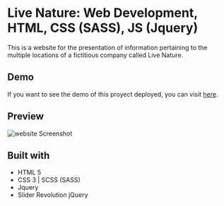 # Live Nature: Web Development, HTML, CSS (SASS), JS (Jquery)

This is a website for the presentation of information pertaining to the multiple locations of a fictitious company called Live Nature.

## Demo
If you want to see the demo of this proyect deployed, you can visit [here](https://santiagosg.github.io/Live-Nature/).

## Preview

![website Screenshot](https://github.com/santiagosg/Live-Nature/blob/main/img/card-LiveNature-w570.jpg)  

## Built with

* HTML 5
* CSS 3 | SCSS (SASS)
* Jquery
* Slider Revolution jQuery
